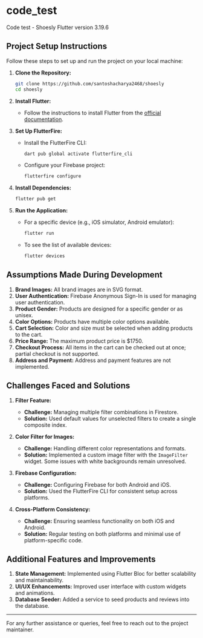 # code_test

Code test - Shoesly
Flutter version 3.19.6


## Project Setup Instructions

Follow these steps to set up and run the project on your local machine:

1. **Clone the Repository:**
    ```bash
    git clone https://github.com/santoshacharya2468/shoesly
    cd shoesly
    ```

2. **Install Flutter:**
    - Follow the instructions to install Flutter from the [official documentation](https://flutter.dev/docs/get-started/install).

3. **Set Up FlutterFire:**
    - Install the FlutterFire CLI:
        ```bash
        dart pub global activate flutterfire_cli
        ```
    - Configure your Firebase project:
        ```bash
        flutterfire configure
        ```

4. **Install Dependencies:**
    ```bash
    flutter pub get
    ```

5. **Run the Application:**
    - For a specific device (e.g., iOS simulator, Android emulator):
        ```bash
        flutter run
        ```
    - To see the list of available devices:
        ```bash
        flutter devices
        ```

## Assumptions Made During Development

1. **Brand Images:** All brand images are in SVG format.
2. **User Authentication:** Firebase Anonymous Sign-In is used for managing user authentication.
3. **Product Gender:** Products are designed for a specific gender or as unisex.
4. **Color Options:** Products have multiple color options available.
5. **Cart Selection:** Color and size must be selected when adding products to the cart.
6. **Price Range:** The maximum product price is $1750.
7. **Checkout Process:** All items in the cart can be checked out at once; partial checkout is not supported.
8. **Address and Payment:** Address and payment features are not implemented.

## Challenges Faced and Solutions

1. **Filter Feature:**
    - **Challenge:** Managing multiple filter combinations in Firestore.
    - **Solution:** Used default values for unselected filters to create a single composite index.

2. **Color Filter for Images:**
    - **Challenge:** Handling different color representations and formats.
    - **Solution:** Implemented a custom image filter with the `ImageFilter` widget. Some issues with white backgrounds remain unresolved.

3. **Firebase Configuration:**
    - **Challenge:** Configuring Firebase for both Android and iOS.
    - **Solution:** Used the FlutterFire CLI for consistent setup across platforms.

4. **Cross-Platform Consistency:**
    - **Challenge:** Ensuring seamless functionality on both iOS and Android.
    - **Solution:** Regular testing on both platforms and minimal use of platform-specific code.

## Additional Features and Improvements

1. **State Management:** Implemented using Flutter Bloc for better scalability and maintainability.
2. **UI/UX Enhancements:** Improved user interface with custom widgets and animations.
3. **Database Seeder:** Added a service to seed products and reviews into the database.

---

For any further assistance or queries, feel free to reach out to the project maintainer.
